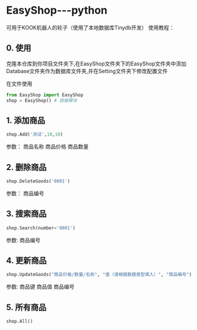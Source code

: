 # EasyShop---python

可用于KOOK机器人的轮子（使用了本地数据库Tinydb开发）
使用教程：

## 0. 使用

克隆本仓库到你项目文件夹下,在EasyShop文件夹下的EasyShop文件夹中添加Database文件夹作为数据库文件夹,并在Setting文件夹下修改配置文件

在文件使用

```python
from EasyShop import EasyShop
shop = EasyShop() # 链接模块
```

## 1. 添加商品

```python
shop.Add('测试',10,10)
```

参数：
商品名称
商品价格
商品数量

## 2. 删除商品

```python
shop.DeleteGoods('0001')
```

参数：
商品编号

## 3. 搜索商品

```python
shop.Search(number='0001')
```

参数:
商品编号

## 4. 更新商品

```python
shop.UpdateGoods("商品价格/数量/名称", "值（请根据数据类型填入）", "商品编号")
```

参数:
商品键
商品值
商品编号

## 5.  所有商品

```python
shop.All()
```

